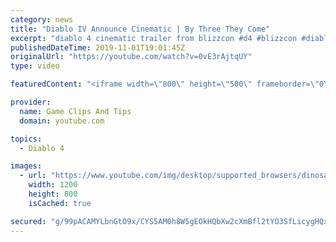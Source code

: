 ```yaml
---
category: news
title: "Diablo IV Announce Cinematic | By Three They Come"
excerpt: "diablo 4 cinematic trailer from blizzcon #d4 #blizzcon #diablo."
publishedDateTime: 2019-11-01T19:01:45Z
originalUrl: "https://youtube.com/watch?v=0vE3rAjtqUY"
type: video

featuredContent: "<iframe width=\"800\" height=\"500\" frameborder=\"0\" src=\"https://www.youtube.com/embed/0vE3rAjtqUY\" allow=\"accelerometer; autoplay; encrypted-media; gyroscope; picture-in-picture\" allowfullscreen></iframe>"

provider:
  name: Game Clips And Tips
  domain: youtube.com

topics:
  - Diablo 4

images:
  - url: "https://www.youtube.com/img/desktop/supported_browsers/dinosaur.png"
    width: 1200
    height: 800
    isCached: true

secured: "g/99pACAMYLbnGtO9x/CYS5AM0h8W5gEOkHQbXw2cXmBfl2tYO3SfLicygHQxz1MC6gN/uD+8ZOMMLxnJGRp+qiY2ftiRAUQXkxgX7xHBHSqHAYsQKwOJMvGt30bPvfRStLdeMCbTbOi0YDsp0GUDVIgBII7LonH9bxWAglcQyvR53h62SeeF5U7HoV+01D+w44eqem3cShTEbOEkkibOvjgJPRt1QCv2B/Af6ZQt0oFZUpv4xWm0nG4FdU8kU2OrECU+DnNk9Pc8uDLcA4KIXpCYm5irOsjsS1XzQUAJGJ/+4gFb9B16XHy6h/Riy6a9kvwQQB1upafeGJFLtgQ9aBFfl1rNK6dAcL4JteDXe0m9e6GcxpGj++U6DFnXc9PEwgVCo4IbaVBKkitQ2tReg==;8PtROuOaNaPlox1e/1mp0w=="
---
```



